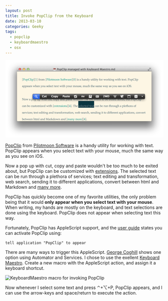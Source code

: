 ```yaml
---
layout: post
title: Invoke PopClip from the Keyboard
date: 2013-03-10
categories: Geeky
tags:
  - popclip
  - keyboardmaestro
  - osx
---
```


![Image of PopClip in action](/assets/img/PopClip.png " ")

[PopClip][1] from [Pilotmoon Software][0] is a handy utility for working with text. PopClip appears when you select text with your mouse, much the same way as you see on iOS.

Now a pop up with cut, copy and paste wouldn't be too much to be exited about, but PopClip can be customized with [extensions][4]. The selected text can be run through a plethora of services; text editing and transformation, web search, sending it to different applications, convert between html and Markdown and [many more][4].

PopClip has quickly become one of my favorite utilities, the only problem being that it would **only appear when you select text with your mouse**. When writing, my hands are mostly on the keyboard, and text selections are done using the keyboard. PopClip does not appear when selecting text this way.

Fortunately, PopClip has AppleScript support, and the [user guide][3] states you can activate PopClip using:

    tell application "PopClip" to appear

There are many ways to trigger this AppleScript. [George Coghill][5] shows one option using Automator and Services. I chose to use the exellent [Keyboard Maestro][6]. Create a new macro with the AppleScript action, and assign it a keyboard shortcut.

![KeyboardMaestro macro for invoking PopClip](../../assets/img/km-macro-show-pop-clip.png "")

Now whenever I select some text and press ⌃+⌥+P, PopClip appears, and I can use the arrow-keys and space/return to execute the action.

[0]: http://pilotmoon.com/ "Pilotmoon Software"
[1]: http://pilotmoon.com/popclip/ "PopClip for Mac"
[3]: http://pilotmoon.com/popclip/guide/ "PopClip User Guide"
[4]: http://pilotmoon.com/popclip/extensions/ "PopClip Extensions"
[5]: http://georgecoghill.wordpress.com/2012/11/04/invoke-popclip-via-keyboard-using-applescript-automator-and-os-x-services/ "Invoke PopClip Via Keyboard Using AppleScript, Automator and OS X Services"
[6]: http://www.keyboardmaestro.com/main/ "Keyboard Maestro 5.3.2: Work Faster with Macros for Mac OS X"
